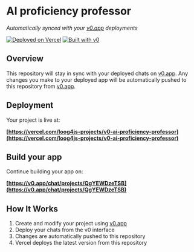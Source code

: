 # AI proficiency professor

*Automatically synced with your [v0.app](https://v0.app) deployments*

[![Deployed on Vercel](https://img.shields.io/badge/Deployed%20on-Vercel-black?style=for-the-badge&logo=vercel)](https://vercel.com/loog4js-projects/v0-ai-proficiency-professor)
[![Built with v0](https://img.shields.io/badge/Built%20with-v0.app-black?style=for-the-badge)](https://v0.app/chat/projects/QgYEWDzeTSB)

## Overview

This repository will stay in sync with your deployed chats on [v0.app](https://v0.app).
Any changes you make to your deployed app will be automatically pushed to this repository from [v0.app](https://v0.app).

## Deployment

Your project is live at:

**[https://vercel.com/loog4js-projects/v0-ai-proficiency-professor](https://vercel.com/loog4js-projects/v0-ai-proficiency-professor)**

## Build your app

Continue building your app on:

**[https://v0.app/chat/projects/QgYEWDzeTSB](https://v0.app/chat/projects/QgYEWDzeTSB)**

## How It Works

1. Create and modify your project using [v0.app](https://v0.app)
2. Deploy your chats from the v0 interface
3. Changes are automatically pushed to this repository
4. Vercel deploys the latest version from this repository
